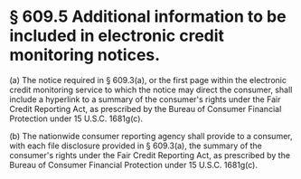# § 609.5   Additional information to be included in electronic credit monitoring notices.

(a) The notice required in § 609.3(a), or the first page within the electronic credit monitoring service to which the notice may direct the consumer, shall include a hyperlink to a summary of the consumer's rights under the Fair Credit Reporting Act, as prescribed by the Bureau of Consumer Financial Protection under 15 U.S.C. 1681g(c).


(b) The nationwide consumer reporting agency shall provide to a consumer, with each file disclosure provided in § 609.3(a), the summary of the consumer's rights under the Fair Credit Reporting Act, as prescribed by the Bureau of Consumer Financial Protection under 15 U.S.C. 1681g(c).




